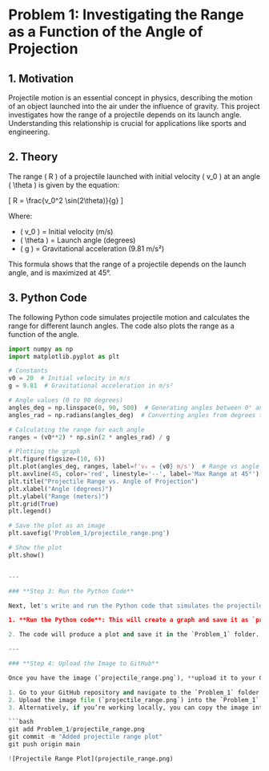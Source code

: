 # Problem 1: Investigating the Range as a Function of the Angle of Projection

## 1. Motivation

Projectile motion is an essential concept in physics, describing the motion of an object launched into the air under the influence of gravity. This project investigates how the range of a projectile depends on its launch angle. Understanding this relationship is crucial for applications like sports and engineering.

## 2. Theory

The range \( R \) of a projectile launched with initial velocity \( v_0 \) at an angle \( \theta \) is given by the equation:

\[
R = \frac{v_0^2 \sin(2\theta)}{g}
\]

Where:
- \( v_0 \) = Initial velocity (m/s)
- \( \theta \) = Launch angle (degrees)
- \( g \) = Gravitational acceleration (9.81 m/s²)

This formula shows that the range of a projectile depends on the launch angle, and is maximized at 45°.

## 3. Python Code

The following Python code simulates projectile motion and calculates the range for different launch angles. The code also plots the range as a function of the angle.

```python
import numpy as np
import matplotlib.pyplot as plt

# Constants
v0 = 20  # Initial velocity in m/s
g = 9.81  # Gravitational acceleration in m/s²

# Angle values (0 to 90 degrees)
angles_deg = np.linspace(0, 90, 500)  # Generating angles between 0° and 90°
angles_rad = np.radians(angles_deg)  # Converting angles from degrees to radians

# Calculating the range for each angle
ranges = (v0**2) * np.sin(2 * angles_rad) / g

# Plotting the graph
plt.figure(figsize=(10, 6))
plt.plot(angles_deg, ranges, label=f'v₀ = {v0} m/s')  # Range vs angle plot
plt.axvline(45, color='red', linestyle='--', label='Max Range at 45°')  # Highlight 45°
plt.title("Projectile Range vs. Angle of Projection")
plt.xlabel("Angle (degrees)")
plt.ylabel("Range (meters)")
plt.grid(True)
plt.legend()

# Save the plot as an image
plt.savefig('Problem_1/projectile_range.png')

# Show the plot
plt.show()


---

### **Step 3: Run the Python Code**

Next, let's write and run the Python code that simulates the projectile motion and generates the plot.

1. **Run the Python code**: This will create a graph and save it as `projectile_range.png`.

2. The code will produce a plot and save it in the `Problem_1` folder.

---

### **Step 4: Upload the Image to GitHub**

Once you have the image (`projectile_range.png`), **upload it to your GitHub repository**:

1. Go to your GitHub repository and navigate to the `Problem_1` folder.
2. Upload the image file (`projectile_range.png`) into the `Problem_1` folder.
3. Alternatively, if you’re working locally, you can copy the image into the appropriate folder and then **commit** it to your repository:

```bash
git add Problem_1/projectile_range.png
git commit -m "Added projectile range plot"
git push origin main

![Projectile Range Plot](projectile_range.png)

